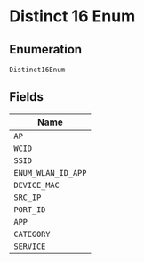 
# Distinct 16 Enum

## Enumeration

`Distinct16Enum`

## Fields

| Name |
|  --- |
| `AP` |
| `WCID` |
| `SSID` |
| `ENUM_WLAN_ID_APP` |
| `DEVICE_MAC` |
| `SRC_IP` |
| `PORT_ID` |
| `APP` |
| `CATEGORY` |
| `SERVICE` |

